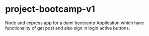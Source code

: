 # project-bootcamp-v1
Node and express app for a dami bootcamp Application which have functionality of get post and also sign in login active buttons.
